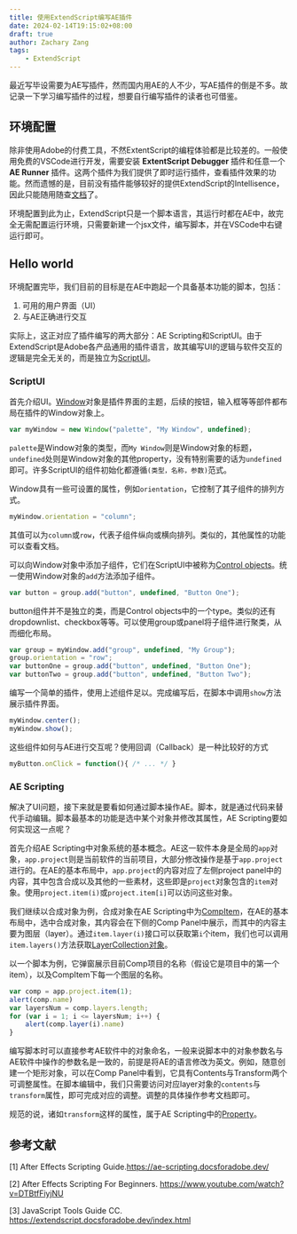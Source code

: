 ```yaml
---
title: 使用ExtendScript编写AE插件
date: 2024-02-14T19:15:02+08:00
draft: true
author: Zachary Zang
tags: 
    - ExtendScript
---
```


最近写毕设需要为AE写插件，然而国内用AE的人不少，写AE插件的倒是不多。故记录一下学习编写插件的过程，想要自行编写插件的读者也可借鉴。

<!--more-->

## 环境配置

除非使用Adobe的付费工具，不然ExtentScript的编程体验都是比较差的。一般使用免费的VSCode进行开发，需要安装 **ExtentScript Debugger** 插件和任意一个 **AE Runner** 插件。这两个插件为我们提供了即时运行插件，查看插件效果的功能。然而遗憾的是，目前没有插件能够较好的提供ExtendScript的Intellisence，因此只能随用随查[文档](https://ae-scripting.docsforadobe.dev/)了。

环境配置到此为止，ExtendScript只是一个脚本语言，其运行时都在AE中，故完全无需配置运行环境，只需要新建一个jsx文件，编写脚本，并在VSCode中右键运行即可。

## Hello world

环境配置完毕，我们目前的目标是在AE中跑起一个具备基本功能的脚本，包括：

1. 可用的用户界面（UI）
2. 与AE正确进行交互

实际上，这正对应了插件编写的两大部分：AE Scripting和ScriptUI。由于ExtendScript是Adobe各产品通用的插件语言，故其编写UI的逻辑与软件交互的逻辑是完全无关的，而是独立为[ScriptUI](https://extendscript.docsforadobe.dev/index.html)。

### ScriptUI

首先介绍UI。[Window](https://extendscript.docsforadobe.dev/user-interface-tools/window-object.html)对象是插件界面的主题，后续的按钮，输入框等等部件都布局在插件的Window对象上。

```js
var myWindow = new Window("palette", "My Window", undefined);
```

`palette`是Window对象的类型，而`My Window`则是Window对象的标题，`undefined`处则是Window对象的其他property，没有特别需要的话为`undefined`即可。许多ScriptUI的组件初始化都遵循`(类型，名称，参数)`范式。

Window具有一些可设置的属性，例如`orientation`，它控制了其子组件的排列方式。

```js
myWindow.orientation = "column";
```

其值可以为`column`或`row`，代表子组件纵向或横向排列。类似的，其他属性的功能可以查看文档。

可以向Window对象中添加子组件，它们在ScriptUI中被称为[Control objects](https://extendscript.docsforadobe.dev/user-interface-tools/control-objects.html)。统一使用Window对象的`add`方法添加子组件。

```js
var button = group.add("button", undefined, "Button One");
```

button组件并不是独立的类，而是Control objects中的一个type。类似的还有dropdownlist、checkbox等等。可以使用group或panel将子组件进行聚类，从而细化布局。

```js
var group = myWindow.add("group", undefined, "My Group");
group.orientation = "row";
var buttonOne = group.add("button", undefined, "Button One");
var buttonTwo = group.add("button", undefined, "Button Two");
```

编写一个简单的插件，使用上述组件足以。完成编写后，在脚本中调用`show`方法展示插件界面。

```js
myWindow.center();
myWindow.show();
```

这些组件如何与AE进行交互呢？使用回调（Callback）是一种比较好的方式

```js
myButton.onClick = function(){ /* ... */ } 
```

### AE Scripting

解决了UI问题，接下来就是要看如何通过脚本操作AE。脚本，就是通过代码来替代手动编辑。脚本最基本的功能是选中某个对象并修改其属性，AE Scripting要如何实现这一点呢？

首先介绍AE Scripting中对象系统的基本概念。AE这一软件本身是全局的`app`对象，`app.project`则是当前软件的当前项目，大部分修改操作是基于`app.project`进行的。在AE的基本布局中，`app.project`的内容对应了左侧project panel中的内容，其中包含合成以及其他的一些素材，这些即是`project`对象包含的`item`对象。使用`project.item(i)`或`project.item[i]`可以访问这些对象。

我们继续以合成对象为例，合成对象在AE Scripting中为[CompItem](https://ae-scripting.docsforadobe.dev/items/compitem.html)，在AE的基本布局中，选中合成对象，其内容会在下侧的Comp Panel中展示，而其中的内容主要为图层（layer）。通过`item.layer(i)`接口可以获取第`i`个item，我们也可以调用`item.layers()`方法获取[LayerCollection对象](https://ae-scripting.docsforadobe.dev/layers/layercollection.html)。

以一个脚本为例，它弹窗展示目前Comp项目的名称（假设它是项目中的第一个item），以及CompItem下每一个图层的名称。

```js
var comp = app.project.item(1);
alert(comp.name)
var layersNum = comp.layers.length;
for (var i = 1; i <= layersNum; i++) {
    alert(comp.layer(i).name)
}
```

编写脚本时可以直接参考AE软件中的对象命名，一般来说脚本中的对象参数名与AE软件中操作的参数名是一致的，前提是将AE的语言修改为英文。例如，随意创建一个矩形对象，可以在Comp Panel中看到，它具有Contents与Transform两个可调整属性。在脚本编辑中，我们只需要访问对应layer对象的`contents`与`transform`属性，即可完成对应的调整。调整的具体操作参考文档即可。

规范的说，诸如`transform`这样的属性，属于AE Scripting中的[Property](https://ae-scripting.docsforadobe.dev/properties/property.html)。

## 参考文献

[1] After Effects Scripting Guide.https://ae-scripting.docsforadobe.dev/

[2] After Effects Scripting For Beginners. https://www.youtube.com/watch?v=DTBtfFiyjNU

[3] JavaScript Tools Guide CC. https://extendscript.docsforadobe.dev/index.html